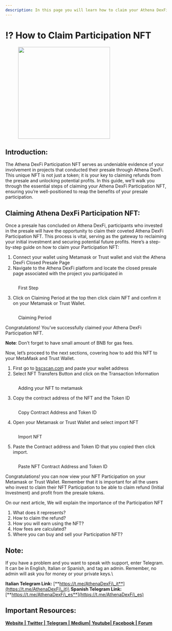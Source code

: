 ```yaml
---
description: In this page you will learn how to claim your Athena DexFi Participation NFT
---
```


# ⁉️ How to Claim Participation NFT

<figure><img src="../../../../.gitbook/assets/photo_2024-03-05_12-44-17.jpg" alt="" width="287"><figcaption></figcaption></figure>

## **Introduction:**&#x20;

The Athena DexFi Participation NFT serves as undeniable evidence of your involvement in projects that conducted their presale through Athena DexFi. This unique NFT is not just a token; it is your key to claiming refunds from the presale and unlocking potential profits. In this guide, we’ll walk you through the essential steps of claiming your Athena DexFi Participation NFT, ensuring you’re well-positioned to reap the benefits of your presale participation.

## **Claiming Athena DexFi Participation NFT:**

Once a presale has concluded on Athena DexFi, participants who invested in the presale will have the opportunity to claim their coveted Athena DexFi Participation NFT. This process is vital, serving as the gateway to reclaiming your initial investment and securing potential future profits. Here’s a step-by-step guide on how to claim your Participation NFT:

1. Connect your wallet using Metamask or Trust wallet and visit the Athena DexFi Closed Presale Page
2. Navigate to the Athena DexFi platform and locate the closed presale page associated with the project you participated in

<figure><img src="../../../../.gitbook/assets/image (3).png" alt=""><figcaption><p>First Step</p></figcaption></figure>

3. Click on Claiming Period at the top then click claim NFT and confirm it on your Metamask or Trust Wallet.

<figure><img src="../../../../.gitbook/assets/image (4).png" alt=""><figcaption><p>Claiming Period</p></figcaption></figure>

Congratulations! You’ve successfully claimed your Athena DexFi Participation NFT.

**Note**: Don’t forget to have small amount of BNB for gas fees.

Now, let’s proceed to the next sections, covering how to add this NFT to your MetaMask and Trust Wallet.

1. First go to [bscscan.com](https://bscscan.com/) and paste your wallet address
2. Select NFT Transfers Button and click on the Transaction Information

<figure><img src="../../../../.gitbook/assets/image (5).png" alt=""><figcaption><p>Adding your NFT to metamask</p></figcaption></figure>

3. Copy the contract address of the NFT and the Token ID

<figure><img src="../../../../.gitbook/assets/image (6).png" alt=""><figcaption><p>Copy Contract Address and Token ID</p></figcaption></figure>

4. Open your Metamask or Trust Wallet and select import NFT

<figure><img src="../../../../.gitbook/assets/image (7).png" alt=""><figcaption><p>Import NFT</p></figcaption></figure>

5. Paste the Contract address and Token ID that you copied then click import.

<figure><img src="../../../../.gitbook/assets/image (8).png" alt=""><figcaption><p>Paste NFT Contract Address and Token ID</p></figcaption></figure>

Congratulations! you can now view your NFT Participation on your Metamask or Trust Wallet. Remember that it is important for all the users who invest to claim their NFT Participation to be able to claim refund (Initial Investment) and profit from the presale tokens.

On our next article, We will explain the importance of the Participation NFT

1. What does it represents?
2. How to claim the refund?
3. How you will earn using the NFT?
4. How fees are calculated?
5. Where you can buy and sell your Participation NFT?

## Note:

If you have a problem and you want to speak with support, enter Telegram. It can be in English, Italian or Spanish, and tag an admin. Remember, no admin will ask you for money or your private keys.\


**Italian Telegram Link:** [**https://t.me/AthenaDexFi\_it**](https://t.me/AthenaDexFi\_it)\
**Spanish Telegram Link:** [**https://t.me/AthenaDexFi\_es**](https://t.me/AthenaDexFi\_es)

## Important Resources:

[**Website |** ](https://athenadexfi.io/)[**Twitter |** ](https://twitter.com/AthenaDexFi)[**Telegram |** ](https://t.me/AthenaDexFi\_Main)[**Medium|** ](https://medium.com/@AthenaDexFi)[**Youtube|** ](https://www.youtube.com/@AthenaDexFi)[**Facebook |** ](https://www.facebook.com/AthenaDexFi)[**Forum**](https://forum.athenadexfi.io/)
